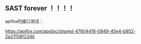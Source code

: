 ## SAST forever ！！！！

apifox的接口测试：

https://apifox.com/apidoc/shared-47604416-0849-45e4-b952-2a27f08f22dd
